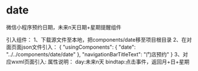 # date
微信小程序预约日期，未来n天日期+星期提醒组件

引入组件：
1、下载源文件至本地，把components/date移至项目根目录
2、在对面页面json文件引入：
{
  "usingComponents": {
    "date": "../../components/date/date"
  },
  "navigationBarTitleText": "门店预约"
}
3、对应wxml页面引入:
<date day="18" bindtap="click"></date>
属性说明：
day:未来n天
bindtap:点击事件，返回月+日+星期
